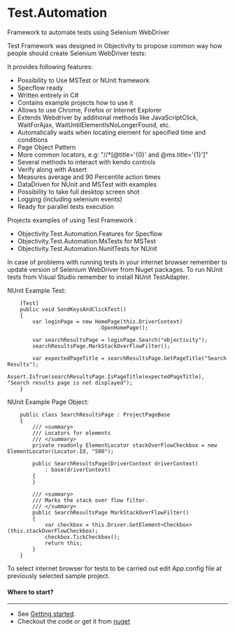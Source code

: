 # Test.Automation
Framework to automate tests using Selenium WebDriver

Test Framework was designed in Objectivity to propose common way how people should create Selenium WebDriver tests:

It provides following features:
- Possibility to Use MSTest or NUnit framework
- Specflow ready
- Written entirely in C#
- Contains example projects how to use it
- Allows to use Chrome, Firefox or Internet Explorer
- Extends Webdriver by additional methods like JavaScriptClick, WaitForAjax, WaitUntilElementIsNoLongerFound, etc.
- Automatically waits when locating element for specified time and conditions
- Page Object Pattern
- More common locators, e.g: "//*[@title='{0}' and @ms.title='{1}']"
- Several methods to interact with kendo controls
- Verify along with Assert
- Measures average and 90 Percentile action times
- DataDriven for NUnit and MSTest with examples 
- Possibility to take full desktop screen shot
- Logging (including selenium events)
- Ready for parallel tests execution

Projects examples of using Test Framework :
- Objectivity.Test.Automation.Features for Specflow
- Objectivity.Test.Automation.MsTests for MSTest
- Objectivity.Test.Automation.NunitTests for NUnit

In case of problems with running tests in your internet browser remember to update version of Selenium WebDriver from Nuget packages.
To run NUnit tests from Visual Studio remember to install NUnit TestAdapter.


NUnit Example Test:

        [Test]
        public void SendKeysAndClickTest()
        {
            var loginPage = new HomePage(this.DriverContext)
                                 .OpenHomePage();

            var searchResultsPage = loginPage.Search("objectivity");
            searchResultsPage.MarkStackOverFlowFilter();

            var expectedPageTitle = searchResultsPage.GetPageTitle("Search Results");
            Assert.IsTrue(searchResultsPage.IsPageTitle(expectedPageTitle), "Search results page is not displayed");
        }


NUnit Example Page Object:

        public class SearchResultsPage : ProjectPageBase
		{
			/// <summary>
			/// Locators for elements
			/// </summary>
			private readonly ElementLocator stackOverFlowCheckbox = new ElementLocator(Locator.Id, "500");

			public SearchResultsPage(DriverContext driverContext)
				: base(driverContext)
			{
			}

			/// <summary>
			/// Marks the stack over flow filter.
			/// </summary>
			public SearchResultsPage MarkStackOverFlowFilter()
			{
				var checkbox = this.Driver.GetElement<Checkbox>(this.stackOverFlowCheckbox);
				checkbox.TickCheckbox();
				return this;
			}
		}

To select internet browser for tests to be carried out edit App.config file at previously selected sample project.

#### Where to start?
-------------
- See [Getting started](https://github.com/ObjectivityBSS/Test.Automation/wiki/Getting%20started).
- Checkout the code or get it from [nuget](https://www.nuget.org/packages/Objectivity.Test.Automation.Common/)
 

